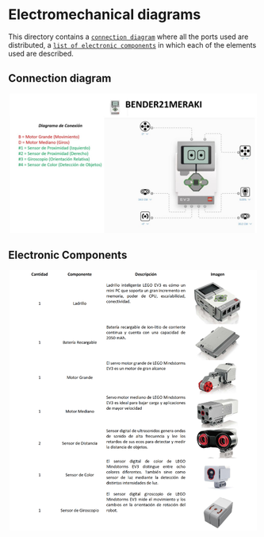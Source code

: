 Electromechanical diagrams
====

This directory contains a [`connection diagram`](https://github.com/csvprobotica/Bender21Meraki/blob/main/schemes/connection%20diagram.jpg) where all the ports used are distributed, a [`list of electronic components`](https://github.com/csvprobotica/Bender21Meraki/blob/main/schemes/list%20of%20electronic%20components.png) in which each of the elements used are described.

## Connection diagram
<div style="text-align: center;">
  <img src="https://github.com/csvprobotica/Bender21Meraki/blob/main/schemes/connection%20diagram.jpg" alt="Texto alternativo" width="500"/>
</div>

## Electronic Components
<div style="text-align: center;">
  <img src="https://github.com/csvprobotica/Bender21Meraki/blob/main/schemes/list%20of%20electronic%20components.png" alt="Texto alternativo" width="500"/>
</div>
